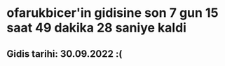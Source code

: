 # ofarukbicer'in gidisine son 7 gun 15 saat 49 dakika 28 saniye kaldi

## Gidis tarihi: 30.09.2022 :(